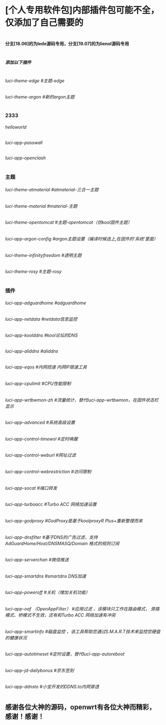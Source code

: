 # [个人专用软件包]内部插件包可能不全，仅添加了自己需要的

#
#### 分支[18.06]的为lede源码专用，分支[19.07]的为lienol源码专用
#

##### 添加以下插件
#

###### luci-theme-edge    #主题-edge
###### luci-theme-argon    #新的argon主题
#
### 2333
###### helloworld
###### luci-app-passwall
###### luci-app-openclash
#
### 主题
###### luci-theme-atmaterial   #atmaterial-三合一主题
###### luci-theme-material   #material-主题
###### luci-theme-opentomcat   #主题-opentomcat（仿kool固件主题）
###### luci-app-argon-config    #argon主题设置（编译时候选上,在固件的‘系统’里面）
###### luci-theme-infinityfreedom    #透明主题
###### luci-theme-rosy    #主题-rosy
#
###  插件
###### luci-app-adguardhome   #adguardhome
###### luci-app-netdata   #netdata信息监控
###### luci-app-koolddns   #kool论坛的DNS
###### luci-app-aliddns    #aliddns
###### luci-app-eqos    #内网控速 内网IP限速工具
###### luci-app-cpulimit   #CPU性能限制
###### luci-app-wrtbwmon-zh   #流量统计，替代luci-app-wrtbwmon，在固件状态栏显示
###### luci-app-advanced   #系统高级设置
###### luci-app-control-timewol   #定时唤醒
###### luci-app-control-weburl   #网址过滤
###### luci-app-control-webrestriction   #访问限制
###### luci-app-socat   #端口转发
###### luci-app-turboacc   #Turbo ACC 网络加速设置
###### luci-app-godproxy   #GodProxy是基于koolproxyR Plus+重新整理而来
###### luci-app-dnsfilter   #基于DNS的广告过滤，支持 AdGuardHome/Host/DNSMASQ/Domain 格式的规则订阅
###### luci-app-serverchan    #微信推送
###### luci-app-smartdns   #smartdns DNS加速
###### luci-app-poweroff    #关机（增加关机功能）
###### luci-app-oaf （OpenAppFilter）  #应用过滤 ，该模块只工作在路由模式， 旁路模式、桥模式不生效，还有和Turbo ACC 网络加速有冲突
###### luci-app-smartinfo #磁盘监控 ，该工具帮助您通过S.M.A.R.T技术来监控您硬盘的健康状况
###### luci-app-autotimeset   #定时设置，替代luci-app-autoreboot
###### luci-app-jd-dailybonus    #京东签到
###### luci-app-ddnsto    #小宝开发的DDNS.to内网穿透


#
#
## 感谢各位大神的源码，openwrt有各位大神而精彩，感谢！感谢！

#


